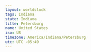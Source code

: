 ```yaml
---
layout: worldclock
tags: Indiana
state: Indiana
title: Petersburg
name: United States
iso: US
timezone: America/Indiana/Petersburg
utc: UTC -05:49
---
```


